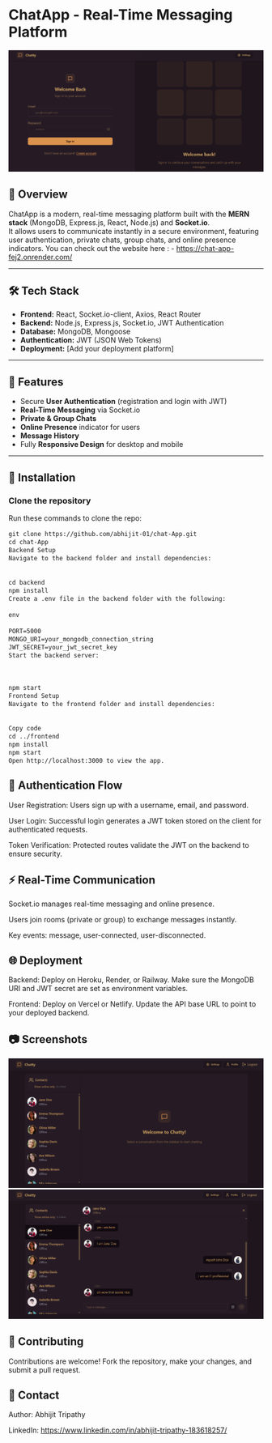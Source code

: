 # ChatApp - Real-Time Messaging Platform

![ChatApp Banner](https://github.com/abhijit-01/chat-App/blob/main/assests/banner.png?raw=true)

## 🚀 Overview

ChatApp is a modern, real-time messaging platform built with the **MERN stack** (MongoDB, Express.js, React, Node.js) and **Socket.io**.  
It allows users to communicate instantly in a secure environment, featuring user authentication, private chats, group chats, and online presence indicators.
You can check out the website here : - https://chat-app-fej2.onrender.com/

---

## 🛠️ Tech Stack

- **Frontend:** React, Socket.io-client, Axios, React Router
- **Backend:** Node.js, Express.js, Socket.io, JWT Authentication
- **Database:** MongoDB, Mongoose
- **Authentication:** JWT (JSON Web Tokens)
- **Deployment:** [Add your deployment platform]

---

## 📸 Features

- Secure **User Authentication** (registration and login with JWT)
- **Real-Time Messaging** via Socket.io
- **Private & Group Chats**
- **Online Presence** indicator for users
- **Message History**
- Fully **Responsive Design** for desktop and mobile

---

## 🔧 Installation

### Clone the repository

Run these commands to clone the repo:

```
git clone https://github.com/abhijit-01/chat-App.git
cd chat-App
Backend Setup
Navigate to the backend folder and install dependencies:


cd backend
npm install
Create a .env file in the backend folder with the following:

env

PORT=5000
MONGO_URI=your_mongodb_connection_string
JWT_SECRET=your_jwt_secret_key
Start the backend server:



npm start
Frontend Setup
Navigate to the frontend folder and install dependencies:


Copy code
cd ../frontend
npm install
npm start
Open http://localhost:3000 to view the app.
```

## 🔐 Authentication Flow

User Registration: Users sign up with a username, email, and password.

User Login: Successful login generates a JWT token stored on the client for authenticated requests.

Token Verification: Protected routes validate the JWT on the backend to ensure security.

## ⚡ Real-Time Communication

Socket.io manages real-time messaging and online presence.

Users join rooms (private or group) to exchange messages instantly.

Key events: message, user-connected, user-disconnected.

## 🌐 Deployment

Backend: Deploy on Heroku, Render, or Railway. Make sure the MongoDB URI and JWT secret are set as environment variables.

Frontend: Deploy on Vercel or Netlify. Update the API base URL to point to your deployed backend.

## 📷 Screenshots
![Home-Page](https://github.com/abhijit-01/chat-App/blob/main/assests/homepage.png?raw=true)
![Chat-Section](https://github.com/abhijit-01/chat-App/blob/main/assests/chat-section.png?raw=true)

## 🤝 Contributing

Contributions are welcome! Fork the repository, make your changes, and submit a pull request.

## 📧 Contact
Author: Abhijit Tripathy

LinkedIn: https://www.linkedin.com/in/abhijit-tripathy-183618257/

